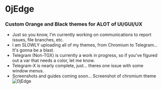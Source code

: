 # 0jEdge
### Custom Orange and Black themes for ALOT of UI/GUI/UX
* Just so you know, I'm currently working on communications to report issues, file branches, etc.
* I am SLOWLY uploading all of my themes, from Chromium to Telegram... It's gonna be a blast. 
* Telegram (Non-TGX) is currently a work in progress, so if you've figured out a var that needs a color, let me know.
* Telegram-X is nearly complete, just... theres one issue with some window menus.
* Screenshots and guides coming soon...
Screenshot of chromium theme
![0jEdge](https://user-images.githubusercontent.com/83085846/115928008-69d8f880-a453-11eb-949a-afbf558347c6.png)
